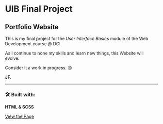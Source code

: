 # UIB Final Project

## Portfolio Website

This is my final project for the _User Interface Basics_ module of the Web Development course @ DCI.

As I continue to hone my skills and learn new things, this Website will evolve.

Consider it a work in progress. 😊

**JF.**

---

### 🛠️ Built with:

**HTML & SCSS**

[View the Page](https://JFujie.github.io/uib-final-project)
